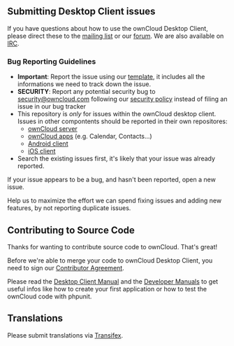 ## Submitting Desktop Client issues

If you have questions about how to use the ownCloud Desktop Client, please
direct these to the [mailing list][mailinglist] or our [forum][forum].
We are also available on [IRC][irc].

### Bug Reporting Guidelines
* __Important__: Report the issue using our [template][template], it includes all the
  informations we need to track down the issue.  
* __SECURITY__: Report any potential security bug to security@owncloud.com following our [security policy](https://owncloud.org/security/) instead of filing an issue in our bug tracker
* This repository is *only* for issues within the ownCloud desktop client. 
  Issues in other compontents should be reported in their own repositores: 
  - [ownCloud server](https://github.com/owncloud/core/issues)
  - [ownCloud apps](https://github.com/owncloud/apps/issues) (e.g. Calendar,
    Contacts...)
  - [Android client](https://github.com/owncloud/android/issues)
  - [iOS client](https://github.com/owncloud/ios-issues/issues)
* Search the existing issues first, it's likely that your issue was already
  reported.

If your issue appears to be a bug, and hasn't been reported, open a new issue.

Help us to maximize the effort we can spend fixing issues and adding new
features, by not reporting duplicate issues.

[template]: https://raw.github.com/owncloud/client/master/issue_template.md
[mailinglist]: https://mail.kde.org/mailman/listinfo/owncloud
[forum]: http://forum.owncloud.org/
[irc]: http://webchat.freenode.net/?channels=owncloud&uio=d4

## Contributing to Source Code

Thanks for wanting to contribute source code to ownCloud. That's great!

Before we're able to merge your code to ownCloud Desktop Client, you need to sign
our [Contributor Agreement][agreement].

Please read the [Desktop Client Manual][desktopman] and the [Developer
Manuals][devmanual] to get useful infos like how to create your first
application or how to test the ownCloud code with phpunit.

[agreement]: http://owncloud.org/about/contributor-agreement/
[devmanual]: http://owncloud.org/dev
[desktopman]: http://doc.owncloud.org/desktop

## Translations
Please submit translations via [Transifex][transifex].

[transifex]: https://www.transifex.com/projects/p/owncloud/
